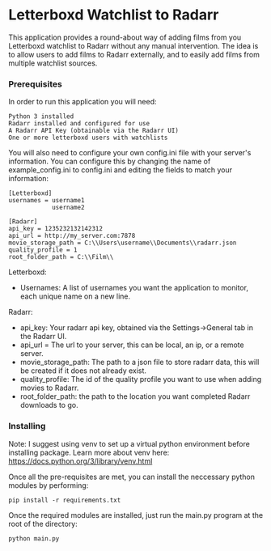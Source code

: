 # Letterboxd Watchlist to Radarr

This application provides a round-about way of adding films from you Letterboxd watchlist to Radarr without any manual intervention. 
The idea is to allow users to add films to Radarr externally, and to easily add films from multiple watchlist sources.

### Prerequisites

In order to run this application you will need:

```
Python 3 installed
Radarr installed and configured for use
A Radarr API Key (obtainable via the Radarr UI)
One or more letterboxd users with watchlists
``` 

You will also need to configure your own config.ini file with your server's information.
You can configure this by changing the name of example_config.ini to config.ini and editing the fields to match your information:
```
[Letterboxd]
usernames = username1
            username2

[Radarr]
api_key = 1235232132142312
api_url = http://my_server.com:7878
movie_storage_path = C:\\Users\username\\Documents\\radarr.json
quality_profile = 1
root_folder_path = C:\\Film\\
```

Letterboxd:
 - Usernames: A list of usernames you want the application to monitor, each unique name on a new line.

Radarr:
 - api_key: Your radarr api key, obtained via the Settings->General tab in the Radarr UI. 
 - api_url = The url to your server, this can be local, an ip, or a remote server.
 - movie_storage_path: The path to a json file to store radarr data, this will be created if it does not already exist.
 - quality_profile: The id of the quality profile you want to use when adding movies to Radarr.
 - root_folder_path: the path to the location you want completed Radarr downloads to go. 

### Installing

Note: I suggest using venv to set up a virtual python environment before installing package. Learn more about venv here: https://docs.python.org/3/library/venv.html

Once all the pre-requisites are met, you can install the neccessary python modules by performing:

```
pip install -r requirements.txt
```

Once the required modules are installed, just run the main.py program at the root of the directory:

```
python main.py
```